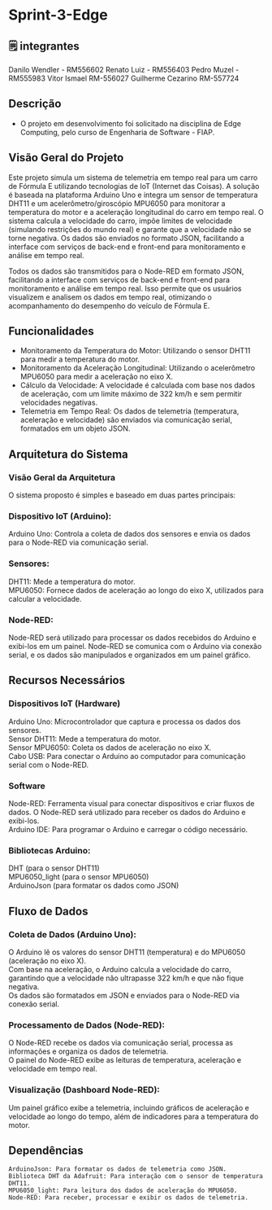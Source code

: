 # Sprint-3-Edge

## 🗒️ integrantes

Danilo Wendler - RM556602 
Renato Luiz - RM556403
Pedro Muzel - RM555983
Vitor Ismael RM-556027
Guilherme Cezarino RM-557724

## Descrição
- O projeto em desenvolvimento foi solicitado na disciplina de Edge Computing, pelo curso de Engenharia de Software - FIAP.

## Visão Geral do Projeto

Este projeto simula um sistema de telemetria em tempo real para um carro de Fórmula E utilizando tecnologias de IoT (Internet das Coisas). A solução é baseada na plataforma Arduino Uno e integra um sensor de temperatura DHT11 e um acelerômetro/giroscópio MPU6050 para monitorar a temperatura do motor e a aceleração longitudinal do carro em tempo real. O sistema calcula a velocidade do carro, impõe limites de velocidade (simulando restrições do mundo real) e garante que a velocidade não se torne negativa. Os dados são enviados no formato JSON, facilitando a interface com serviços de back-end e front-end para monitoramento e análise em tempo real.

Todos os dados são transmitidos para o Node-RED em formato JSON, facilitando a interface com serviços de back-end e front-end para monitoramento e análise em tempo real. Isso permite que os usuários visualizem e analisem os dados em tempo real, otimizando o acompanhamento do desempenho do veículo de Fórmula E.

## Funcionalidades

- Monitoramento da Temperatura do Motor: Utilizando o sensor DHT11 para medir a temperatura do motor.<br>
- Monitoramento da Aceleração Longitudinal: Utilizando o acelerômetro MPU6050 para medir a aceleração no eixo X.<br>
- Cálculo da Velocidade: A velocidade é calculada com base nos dados de aceleração, com um limite máximo de 322 km/h e sem permitir velocidades negativas.<br>
- Telemetria em Tempo Real: Os dados de telemetria (temperatura, aceleração e velocidade) são enviados via comunicação serial, formatados em um objeto JSON.<br>

## Arquitetura do Sistema

### Visão Geral da Arquitetura
O sistema proposto é simples e baseado em duas partes principais:

### Dispositivo IoT (Arduino):
Arduino Uno: Controla a coleta de dados dos sensores e envia os dados para o Node-RED via comunicação serial.<br>

### Sensores:
DHT11: Mede a temperatura do motor. <br>
MPU6050: Fornece dados de aceleração ao longo do eixo X, utilizados para calcular a velocidade.<br>

### Node-RED:
Node-RED será utilizado para processar os dados recebidos do Arduino e exibi-los em um painel. Node-RED se comunica com o Arduino via conexão serial, e os dados são manipulados e organizados em um painel gráfico.

## Recursos Necessários

### Dispositivos IoT (Hardware)
Arduino Uno: Microcontrolador que captura e processa os dados dos sensores.<br>
Sensor DHT11: Mede a temperatura do motor.<br>
Sensor MPU6050: Coleta os dados de aceleração no eixo X.<br>
Cabo USB: Para conectar o Arduino ao computador para comunicação serial com o Node-RED.<br>

### Software
Node-RED: Ferramenta visual para conectar dispositivos e criar fluxos de dados. O Node-RED será utilizado para receber os dados do Arduino e exibi-los.<br>
Arduino IDE: Para programar o Arduino e carregar o código necessário.<br>

### Bibliotecas Arduino:
DHT (para o sensor DHT11)<br>
MPU6050_light (para o sensor MPU6050)<br>
ArduinoJson (para formatar os dados como JSON)<br>

## Fluxo de Dados

### Coleta de Dados (Arduino Uno):

O Arduino lê os valores do sensor DHT11 (temperatura) e do MPU6050 (aceleração no eixo X).<br>
Com base na aceleração, o Arduino calcula a velocidade do carro, garantindo que a velocidade não ultrapasse 322 km/h e que não fique negativa.<br>
Os dados são formatados em JSON e enviados para o Node-RED via conexão serial.<br>

### Processamento de Dados (Node-RED):

O Node-RED recebe os dados via comunicação serial, processa as informações e organiza os dados de telemetria.<br>
O painel do Node-RED exibe as leituras de temperatura, aceleração e velocidade em tempo real.<br>

### Visualização (Dashboard Node-RED):
Um painel gráfico exibe a telemetria, incluindo gráficos de aceleração e velocidade ao longo do tempo, além de indicadores para a temperatura do motor.


## Dependências
```
ArduinoJson: Para formatar os dados de telemetria como JSON.
Biblioteca DHT da Adafruit: Para interação com o sensor de temperatura DHT11.
MPU6050_light: Para leitura dos dados de aceleração do MPU6050.
Node-RED: Para receber, processar e exibir os dados de telemetria.
```
